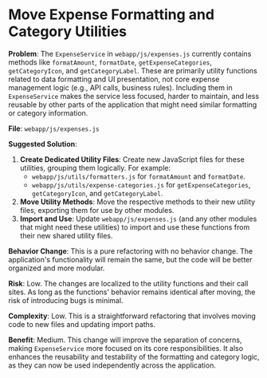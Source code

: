 # Move Expense Formatting and Category Utilities

**Problem**: The `ExpenseService` in `webapp/js/expenses.js` currently contains methods like `formatAmount`, `formatDate`, `getExpenseCategories`, `getCategoryIcon`, and `getCategoryLabel`. These are primarily utility functions related to data formatting and UI presentation, not core expense management logic (e.g., API calls, business rules). Including them in `ExpenseService` makes the service less focused, harder to maintain, and less reusable by other parts of the application that might need similar formatting or category information.

**File**: `webapp/js/expenses.js`

**Suggested Solution**:
1. **Create Dedicated Utility Files**: Create new JavaScript files for these utilities, grouping them logically. For example:
    - `webapp/js/utils/formatters.js` for `formatAmount` and `formatDate`.
    - `webapp/js/utils/expense-categories.js` for `getExpenseCategories`, `getCategoryIcon`, and `getCategoryLabel`.
2. **Move Utility Methods**: Move the respective methods to their new utility files, exporting them for use by other modules.
3. **Import and Use**: Update `webapp/js/expenses.js` (and any other modules that might need these utilities) to import and use these functions from their new shared utility files.

**Behavior Change**: This is a pure refactoring with no behavior change. The application's functionality will remain the same, but the code will be better organized and more modular.

**Risk**: Low. The changes are localized to the utility functions and their call sites. As long as the functions' behavior remains identical after moving, the risk of introducing bugs is minimal.

**Complexity**: Low. This is a straightforward refactoring that involves moving code to new files and updating import paths.

**Benefit**: Medium. This change will improve the separation of concerns, making `ExpenseService` more focused on its core responsibilities. It also enhances the reusability and testability of the formatting and category logic, as they can now be used independently across the application.